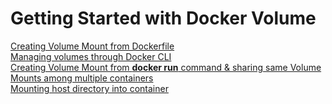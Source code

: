 # Getting Started with Docker Volume

[Creating Volume Mount from Dockerfile](https://github.com/nholuongut/dockerlabs/blob/master/beginners/volume/create-a-volume-mount-from-dockerfile.md)<br>
[Managing volumes through Docker CLI](https://github.com/nholuongut/dockerlabs/blob/master/beginners/volume/managing-volumes-via-docker-cli.md)<br>
[Creating Volume Mount from **docker run** command & sharing same Volume Mounts among multiple containers](https://github.com/nholuongut/dockerlabs/blob/master/beginners/volume/creating-volume-mount-from-dockercli.md)<br>
[Mounting host directory into container](https://github.com/nholuongut/dockerlabs/blob/master/beginners/volume/bind-mounts.md)<br>

